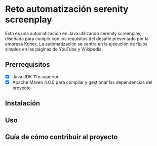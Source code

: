 # Reto automatización serenity screenplay

Esta es una automatización en Java utilizando serenity screenplay, diseñada para cumplir con los requisitos del desafío presentado por la empresa Konex. La automatización se centra en la ejecución de flujos simples en las páginas de YouTube y Wikipedia.

## Prerrequisitos
- [x] Java JDK 11 o superior
- [x] Apache Maven 4.0.0 para compilar y gestionar las dependencias del proyecto

## Instalación

## Uso

## Guía de cómo contribuir al proyecto